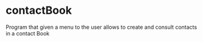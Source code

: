 # contactBook
Program that given a menu to the user allows to create and consult contacts in a contact Book
